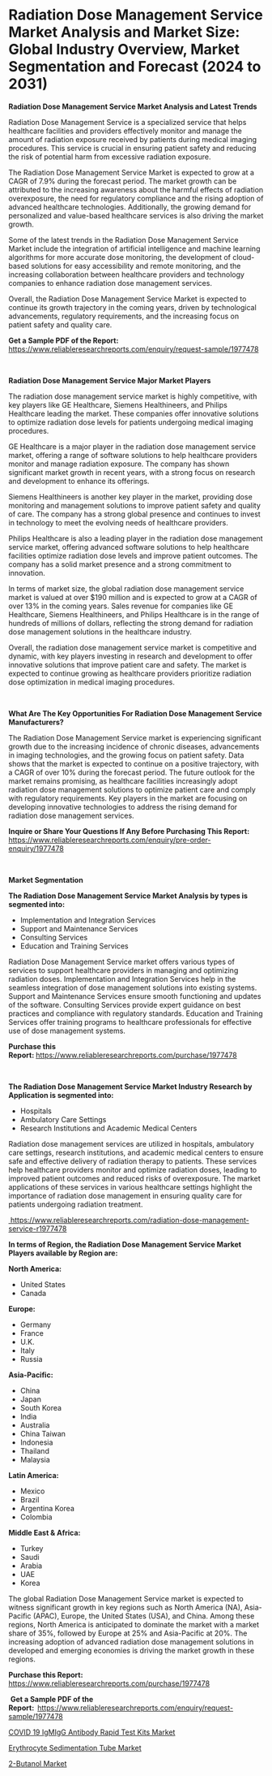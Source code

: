 <p><h1>Radiation Dose Management Service Market Analysis and Market Size: Global Industry Overview, Market Segmentation and Forecast (2024 to 2031)</h1></p><p><strong>Radiation Dose Management Service Market Analysis and Latest Trends</strong></p>
<p><p>Radiation Dose Management Service is a specialized service that helps healthcare facilities and providers effectively monitor and manage the amount of radiation exposure received by patients during medical imaging procedures. This service is crucial in ensuring patient safety and reducing the risk of potential harm from excessive radiation exposure.</p><p>The Radiation Dose Management Service Market is expected to grow at a CAGR of 7.9% during the forecast period. The market growth can be attributed to the increasing awareness about the harmful effects of radiation overexposure, the need for regulatory compliance and the rising adoption of advanced healthcare technologies. Additionally, the growing demand for personalized and value-based healthcare services is also driving the market growth.</p><p>Some of the latest trends in the Radiation Dose Management Service Market include the integration of artificial intelligence and machine learning algorithms for more accurate dose monitoring, the development of cloud-based solutions for easy accessibility and remote monitoring, and the increasing collaboration between healthcare providers and technology companies to enhance radiation dose management services.</p><p>Overall, the Radiation Dose Management Service Market is expected to continue its growth trajectory in the coming years, driven by technological advancements, regulatory requirements, and the increasing focus on patient safety and quality care.</p></p>
<p><strong>Get a Sample PDF of the Report:&nbsp;</strong> <a href="https://www.reliableresearchreports.com/enquiry/request-sample/1977478">https://www.reliableresearchreports.com/enquiry/request-sample/1977478</a></p>
<p>&nbsp;</p>
<p><strong>Radiation Dose Management Service Major Market Players</strong></p>
<p><p>The radiation dose management service market is highly competitive, with key players like GE Healthcare, Siemens Healthineers, and Philips Healthcare leading the market. These companies offer innovative solutions to optimize radiation dose levels for patients undergoing medical imaging procedures.</p><p>GE Healthcare is a major player in the radiation dose management service market, offering a range of software solutions to help healthcare providers monitor and manage radiation exposure. The company has shown significant market growth in recent years, with a strong focus on research and development to enhance its offerings.</p><p>Siemens Healthineers is another key player in the market, providing dose monitoring and management solutions to improve patient safety and quality of care. The company has a strong global presence and continues to invest in technology to meet the evolving needs of healthcare providers.</p><p>Philips Healthcare is also a leading player in the radiation dose management service market, offering advanced software solutions to help healthcare facilities optimize radiation dose levels and improve patient outcomes. The company has a solid market presence and a strong commitment to innovation.</p><p>In terms of market size, the global radiation dose management service market is valued at over $190 million and is expected to grow at a CAGR of over 13% in the coming years. Sales revenue for companies like GE Healthcare, Siemens Healthineers, and Philips Healthcare is in the range of hundreds of millions of dollars, reflecting the strong demand for radiation dose management solutions in the healthcare industry.</p><p>Overall, the radiation dose management service market is competitive and dynamic, with key players investing in research and development to offer innovative solutions that improve patient care and safety. The market is expected to continue growing as healthcare providers prioritize radiation dose optimization in medical imaging procedures.</p></p>
<p>&nbsp;</p>
<p><strong>What Are The Key Opportunities For Radiation Dose Management Service Manufacturers?</strong></p>
<p><p>The Radiation Dose Management Service market is experiencing significant growth due to the increasing incidence of chronic diseases, advancements in imaging technologies, and the growing focus on patient safety. Data shows that the market is expected to continue on a positive trajectory, with a CAGR of over 10% during the forecast period. The future outlook for the market remains promising, as healthcare facilities increasingly adopt radiation dose management solutions to optimize patient care and comply with regulatory requirements. Key players in the market are focusing on developing innovative technologies to address the rising demand for radiation dose management services.</p></p>
<p><strong>Inquire or Share Your Questions If Any Before Purchasing This Report:</strong> <a href="https://www.reliableresearchreports.com/enquiry/pre-order-enquiry/1977478">https://www.reliableresearchreports.com/enquiry/pre-order-enquiry/1977478</a></p>
<p>&nbsp;</p>
<p><strong>Market Segmentation</strong></p>
<p><strong>The Radiation Dose Management Service Market Analysis by types is segmented into:</strong></p>
<p><ul><li>Implementation and Integration Services</li><li>Support and Maintenance Services</li><li>Consulting Services</li><li>Education and Training Services</li></ul></p>
<p><p>Radiation Dose Management Service market offers various types of services to support healthcare providers in managing and optimizing radiation doses. Implementation and Integration Services help in the seamless integration of dose management solutions into existing systems. Support and Maintenance Services ensure smooth functioning and updates of the software. Consulting Services provide expert guidance on best practices and compliance with regulatory standards. Education and Training Services offer training programs to healthcare professionals for effective use of dose management systems.</p></p>
<p><strong>Purchase this Report:&nbsp;</strong><a href="https://www.reliableresearchreports.com/purchase/1977478">https://www.reliableresearchreports.com/purchase/1977478</a></p>
<p>&nbsp;</p>
<p><strong>The Radiation Dose Management Service Market Industry Research by Application is segmented into:</strong></p>
<p><ul><li>Hospitals</li><li>Ambulatory Care Settings</li><li>Research Institutions and Academic Medical Centers</li></ul></p>
<p><p>Radiation dose management services are utilized in hospitals, ambulatory care settings, research institutions, and academic medical centers to ensure safe and effective delivery of radiation therapy to patients. These services help healthcare providers monitor and optimize radiation doses, leading to improved patient outcomes and reduced risks of overexposure. The market applications of these services in various healthcare settings highlight the importance of radiation dose management in ensuring quality care for patients undergoing radiation treatment.</p></p>
<p><a href="https://www.reliableresearchreports.com/radiation-dose-management-service-r1977478">&nbsp;https://www.reliableresearchreports.com/radiation-dose-management-service-r1977478</a></p>
<p><strong>In terms of Region, the Radiation Dose Management Service Market Players available by Region are:</strong></p>
<p>
    <p> <strong> North America: </strong>
        <ul>
            <li>United States</li>
            <li>Canada</li>
        </ul>
        </p> 
    <p> <strong> Europe: </strong>
        <ul>
            <li>Germany</li>
            <li>France</li>
            <li>U.K.</li>
            <li>Italy</li>
            <li>Russia</li>
        </ul>
        </p> 
    <p> <strong> Asia-Pacific: </strong>
        <ul>
            <li>China</li>
            <li>Japan</li>
            <li>South Korea</li>
            <li>India</li>
            <li>Australia</li>
            <li>China Taiwan</li>
            <li>Indonesia</li>
            <li>Thailand</li>
            <li>Malaysia</li>
        </ul>
        </p> 
    <p> <strong> Latin America: </strong>
        <ul>
            <li>Mexico</li>
            <li>Brazil</li>
            <li>Argentina Korea</li>
            <li>Colombia</li>
        </ul>
        </p> 
    <p> <strong> Middle East & Africa: </strong>
        <ul>
            <li>Turkey</li>
            <li>Saudi</li>
            <li>Arabia</li>
            <li>UAE</li>
            <li>Korea</li>
        </ul>
    </p>
    </p>
<p><p>The global Radiation Dose Management Service market is expected to witness significant growth in key regions such as North America (NA), Asia-Pacific (APAC), Europe, the United States (USA), and China. Among these regions, North America is anticipated to dominate the market with a market share of 35%, followed by Europe at 25% and Asia-Pacific at 20%. The increasing adoption of advanced radiation dose management solutions in developed and emerging economies is driving the market growth in these regions.</p></p>
<p><strong>Purchase this Report: </strong><a href="https://www.reliableresearchreports.com/purchase/1977478">https://www.reliableresearchreports.com/purchase/1977478</a></p>
<p>&nbsp;<strong>Get a Sample PDF of the Report:&nbsp;&nbsp;</strong><a href="https://www.reliableresearchreports.com/enquiry/request-sample/1977478">https://www.reliableresearchreports.com/enquiry/request-sample/1977478</a></p>
<p><strong></strong></p>
<p><p><a href="https://view.publitas.com/reportprime-1/analyzing-covid-19-igmigg-antibody-rapid-test-kits-market-global-industry-perspective-and-forecast-2024-to-2031/">COVID 19 IgMIgG Antibody Rapid Test Kits Market</a></p><p><a href="https://view.publitas.com/reportprime-1/erythrocyte-sedimentation-tube-market-analysis-and-sze-forecasted-for-period-from-2024-to-2031/">Erythrocyte Sedimentation Tube Market</a></p><p><a href="https://www.linkedin.com/pulse/2-butanol-market-size-reflecting-forecast-till-2031-type-application-vy3ke">2-Butanol Market</a></p></p>